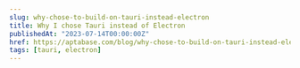 ```yaml
---
slug: why-chose-to-build-on-tauri-instead-electron
title: Why I chose Tauri instead of Electron
publishedAt: "2023-07-14T00:00:00Z"
href: https://aptabase.com/blog/why-chose-to-build-on-tauri-instead-electron
tags: [tauri, electron]
---
```

